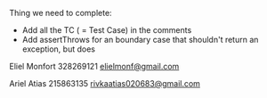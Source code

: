 Thing we need to complete:
 - Add all the TC ( = Test Case) in the comments
 - Add assertThrows for an boundary case that shouldn't return an exception, but does


Eliel Monfort
328269121
elielmonf@gmail.com
  
Ariel Atias
215863135
rivkaatias020683@gmail.com
